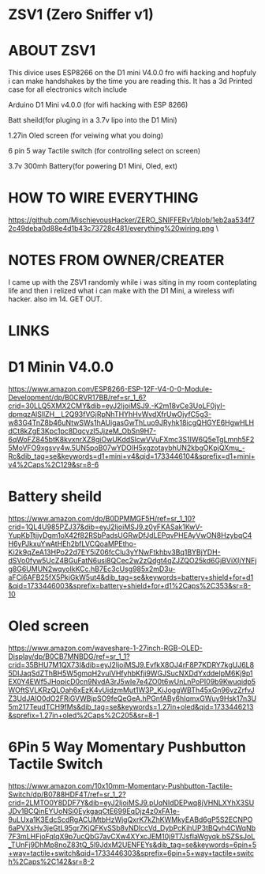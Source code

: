 # ZSV1 (Zero Sniffer v1) 

# ABOUT ZSV1

This divice uses ESP8266 on the D1 mini V4.0.0 fro wifi hacking 
and hopfuly i can make handshakes by the time you are reading this.
It has a 3d Printed case for all electronics witch include 

Arduino D1 Mini v4.0.0 (for wifi hacking with ESP 8266)

Batt sheild(for pluging in a 3.7v lipo into the D1 Mini)

1.27in Oled screen (for veiwing what you doing)

6 pin 5 way Tactile switch (for controlling select on screen)

3.7v 300mh Battery(for powering D1 Mini, Oled, ext)

# HOW TO WIRE EVERYTHING

https://github.com/MischievousHacker/ZERO_SNIFFERv1/blob/1eb2aa534f72c49deba0d88e4d1b43c73728c481/everything%20wiring.png \

# NOTES FROM OWNER/CREATER 

I came up with the ZSV1 randomly while i was siting in my room conteplating life and then i relized what i can make with the D1 Mini,
a wireless wifi hacker. also im 14. GET OUT.


# LINKS 


# D1 Minin V4.0.0

https://www.amazon.com/ESP8266-ESP-12F-V4-0-0-Module-Development/dp/B0CRVR17BB/ref=sr_1_6?crid=30LLQ5XMX2CMY&dib=eyJ2IjoiMSJ9.-K2m18vCe3UoLF0jyI-dpmqzAlSllZH__L2Q93fVGjRpNhTHYhHvWvdXfrUwOjyfC5g3-w83G4TnZ8b46uNtwSWs1hAUigasGwThLuo9JRyhk18icgQHGYE6HgwHLHdCt8kZgE3Kpc1pc8DqcyzI5JjzeM_ObSn9H7-6qWoFZ845btK8kvxnrXZ8giOwUKddSlcwVVuFXmc3S1IW6Q5eTgLmnh5F25MoVFO9xgsvy4w.5UN5poB07wYDOlH5xgzotaybhUN2kbgOKpjQXmu_-Rc&dib_tag=se&keywords=d1+mini+v4&qid=1733446104&sprefix=d1+mini+v4%2Caps%2C129&sr=8-6


# Battery sheild

https://www.amazon.com/dp/B0DPMMGF5H/ref=sr_1_10?crid=1QL4U985PZJ37&dib=eyJ2IjoiMSJ9.z0yFKASak1KwV-YupKbTtjjyDgm1oX42f82RSbPadsUGRwDfJdLEPqvPHEAyVwON8HzybqC4H6yPJkxuYwAtHEh2bfLVCQoaMPEtho-Ki2k9qZeA13HPo22d7EY5iZ06fcClu3yYNwFtkhbv3Bq1BYBjYDH-dSVo0fyw5UcZ4BGuFatN6usi8QCec2w2zQdgt4qZJZQO25kd6GjBViXIjYNFjg8G6UMUN2wqyoIkKCc.hB7Ec3cUsg985x2mD3u-aFCi6AFB25fX5PkjGkW5ut4&dib_tag=se&keywords=battery+shield+for+d1&qid=1733446003&sprefix=battery+shield+for+d1%2Caps%2C353&sr=8-10

# Oled screen

https://www.amazon.com/waveshare-1-27inch-RGB-OLED-Display/dp/B0CB7MNBDG/ref=sr_1_1?crid=35BHU7M1QX73I&dib=eyJ2IjoiMSJ9.EvfkX8OJ4rF8P7KDRY7kgUJ6L85DIJaqSdZThBH5W5gmqH2vuIVHfyhbKfji9WGJSucNXDdYxddeIpM6Kj9p1EX0Y4EWf5JHopicD0cn9NvdA3rJ5wIe7e4ZO0t6wUnLnPoPI09b9Kwuqidp5WOftSVLKRzQLOah6xEzK4vUidzmMut1W3P_KiJoggWBTh45xGn96vzZrfvJZ3UdJAlO0dO2FRiGVWBjpSO9feQeGeA.hPGnfABy6hIqmxGWuy9Hsk17n3U5m217TeudTCH9fMs&dib_tag=se&keywords=1.27in+oled&qid=1733446213&sprefix=1.27in+oled%2Caps%2C205&sr=8-1

# 6Pin 5 Way Momentary Pushbutton Tactile Switch

https://www.amazon.com/10x10mm-Momentary-Pushbutton-Tactile-Switch/dp/B0788HDF4T/ref=sr_1_2?crid=2LMTO0Y8DDF7Y&dib=eyJ2IjoiMSJ9.pUqNIdDEPwq8jVHNLXYhX3SUJDv1BCQinEYUoNSi0EykgaqCtE699EqDjz4z0xFA1e-9uLUxa1K3EdcScdRgACUMtbHzWjgQxrK7kZhKWMkyEABd6gP5S2ECNPO6aPVXsHv3jeGtL95gr7KjQFKvSSb8vNDIccVd_DybPcKihUP3tBQvh4CWqNb7F3mLHFjoFqIqX9p7ucQbG7avCXw4XYxcJEM10j9T7JsfIaWgyqk.bSZSsJoL_TUnFj9DhMp8noZ83tQ_5l9JdxM2UENFEYs&dib_tag=se&keywords=6pin+5+way+tactile+switch&qid=1733446303&sprefix=6pin+5+way+tactile+switch%2Caps%2C142&sr=8-2

